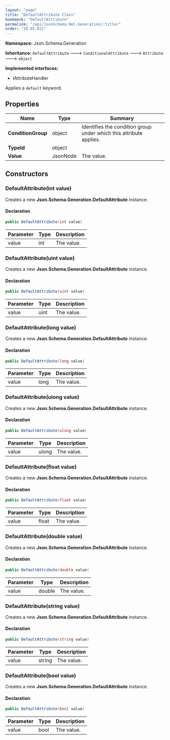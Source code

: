 ```yaml
---
layout: "page"
title: "DefaultAttribute Class"
bookmark: "DefaultAttribute"
permalink: "/api/JsonSchema.Net.Generation/:title/"
order: "10.05.011"
---
```

**Namespace:** Json.Schema.Generation

**Inheritance:**
`DefaultAttribute`
 🡒 
`ConditionalAttribute`
 🡒 
`Attribute`
 🡒 
`object`

**Implemented interfaces:**

- IAttributeHandler

Applies a `default` keyword.

## Properties

| Name | Type | Summary |
|---|---|---|
| **ConditionGroup** | object | Identifies the condition group under which this attribute applies. |
| **TypeId** | object |  |
| **Value** | JsonNode | The value. |

## Constructors

### DefaultAttribute(int value)

Creates a new **Json.Schema.Generation.DefaultAttribute** instance.

#### Declaration

```c#
public DefaultAttribute(int value)
```

| Parameter | Type | Description |
|---|---|---|
| value | int | The value. |


### DefaultAttribute(uint value)

Creates a new **Json.Schema.Generation.DefaultAttribute** instance.

#### Declaration

```c#
public DefaultAttribute(uint value)
```

| Parameter | Type | Description |
|---|---|---|
| value | uint | The value. |


### DefaultAttribute(long value)

Creates a new **Json.Schema.Generation.DefaultAttribute** instance.

#### Declaration

```c#
public DefaultAttribute(long value)
```

| Parameter | Type | Description |
|---|---|---|
| value | long | The value. |


### DefaultAttribute(ulong value)

Creates a new **Json.Schema.Generation.DefaultAttribute** instance.

#### Declaration

```c#
public DefaultAttribute(ulong value)
```

| Parameter | Type | Description |
|---|---|---|
| value | ulong | The value. |


### DefaultAttribute(float value)

Creates a new **Json.Schema.Generation.DefaultAttribute** instance.

#### Declaration

```c#
public DefaultAttribute(float value)
```

| Parameter | Type | Description |
|---|---|---|
| value | float | The value. |


### DefaultAttribute(double value)

Creates a new **Json.Schema.Generation.DefaultAttribute** instance.

#### Declaration

```c#
public DefaultAttribute(double value)
```

| Parameter | Type | Description |
|---|---|---|
| value | double | The value. |


### DefaultAttribute(string value)

Creates a new **Json.Schema.Generation.DefaultAttribute** instance.

#### Declaration

```c#
public DefaultAttribute(string value)
```

| Parameter | Type | Description |
|---|---|---|
| value | string | The value. |


### DefaultAttribute(bool value)

Creates a new **Json.Schema.Generation.DefaultAttribute** instance.

#### Declaration

```c#
public DefaultAttribute(bool value)
```

| Parameter | Type | Description |
|---|---|---|
| value | bool | The value. |


